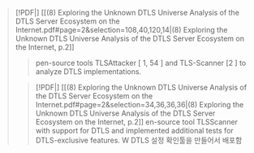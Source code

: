 > [!PDF|] [[(8) Exploring the Unknown DTLS Universe Analysis of the DTLS Server Ecosystem on the Internet.pdf#page=2&selection=108,40,120,14|(8) Exploring the Unknown DTLS Universe Analysis of the DTLS Server Ecosystem on the Internet, p.2]]
> > pen-source tools TLSAttacker [ 1, 54 ] and TLS-Scanner [2 ] to analyze DTLS implementations.
> 
> > [!PDF|] [[(8) Exploring the Unknown DTLS Universe Analysis of the DTLS Server Ecosystem on the Internet.pdf#page=2&selection=34,36,36,36|(8) Exploring the Unknown DTLS Universe Analysis of the DTLS Server Ecosystem on the Internet, p.2]]
> > en-source tool TLSScanner with support for DTLS and implemented additional tests for DTLS-exclusive features. W
> DTLS 설정 확인툴을 만들어서 배포함

> 